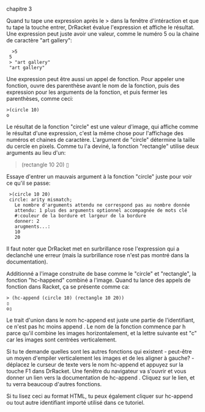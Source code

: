 chapitre 3 

Quand tu tape une expression après le > dans la fenêtre 
d'intéraction et que tu tape la touche entrer, DrRacket évalue l'expression et affiche le résultat. Une expression peut juste avoir 
une valeur, comme le numéro 5 ou la chaine de caractère "art gallery":
```racket
  >5
 5
 > "art gallery"
 "art gallery"
 ```
 Une expression peut être aussi un appel de fonction. Pour appeler une fonction, ouvre des parenthèse avant le nom de la fonction,
 puis des expression pour les arguments de la fonction, et puis fermer les parenthèses, comme ceci:
 ```racket
 >(circle 10)
 o
 ```
 Le résultat de la fonction "circle" est une valeur d'image, qui affiche comme le résultat d'une expression, c'est la même chose
 pour l'affichage des numéros et chaines de caractère. L'argument de "circle" détermine la taille du cercle en pixels. Comme tu l'a
 deviné, la fonction "rectangle" utilise deux arguments au lieu d'un:
 
 >(rectangle 10 20)
 ▯
 
 Essaye d'entrer un mauvais argument à la fonction "circle" juste pour voir ce qu'il se passe:
 
 ```racket
  >(circle 10 20)
  circle: arity mismatch;
    Le nombre d'arguments attendu ne correspond pas au nombre donnée
    attendu: 1 plus des arguments optionnel accompagnée de mots clé
    #:couleur de la bordure et largeur de la bordure
    donner: 2 
    arugments...:
    10
    20
 ```
 Il faut noter que DrRacket met en surbrillance rose l'expression qui a declanché une erreur (mais la surbrillance rose n'est pas
 montré dans la documentation).
 
 Additionné a l'image construite de base comme le "circle" et "rectangle", la fonction "hc-happend" combiné a l'image. Quand tu 
 lance des appels de fonction dans Racket, ça se présente comme ca:
 
 ```racket
 > (hc-append (circle 10) (rectangle 10 20))
▯
o▯
 ```
 Le trait d'union dans le nom hc-append est juste une partie de l'identifiant, ce n'est pas hc moins append . 
 Le nom de la fonction commence par h parce qu'il combine les images horizontalement, et la lettre suivante 
 est "c" car les images sont centrées verticalement.

Si tu te demande quelles sont les autres fonctions qui existent - peut-être un moyen d'empiler verticalement 
les images et de les aligner à gauche? - déplacez le curseur de texte vers le nom hc-append et appuyez 
sur la touche F1 dans DrRacket. Une fenêtre du navigateur va s'ouvrir et vous donner un lien vers la 
documentation de hc-append . Cliquez sur le lien, et tu verra beaucoup d'autres fonctions.

Si tu lisez ceci au format HTML, tu peux également cliquer sur hc-append ou tout autre 
identifiant importé utilisé dans ce tutoriel.
